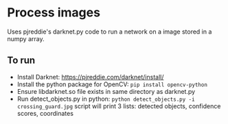 # Process images

Uses pjreddie's darknet.py code to run a network on a image stored in a numpy array.

## To run
- Install Darknet: https://pjreddie.com/darknet/install/
- Install the python package for OpenCV: `pip install opencv-python`
- Ensure libdarknet.so file exists in same directory as darknet.py
- Run detect_objects.py in python:
```python detect_objects.py -i crossing_guard.jpg```
script will print 3 lists: detected objects, confidence scores, coordinates
